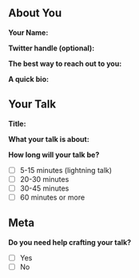 ## About You

**Your Name:**

**Twitter handle (optional):** 

**The best way to reach out to you:**

**A quick bio:**

## Your Talk

**Title:**

**What your talk is about:**

**How long will your talk be?**
- [ ] 5-15 minutes (lightning talk)
- [ ] 20-30 minutes
- [ ] 30-45 minutes
- [ ] 60 minutes or more

## Meta

**Do you need help crafting your talk?**
- [ ] Yes
- [ ] No
